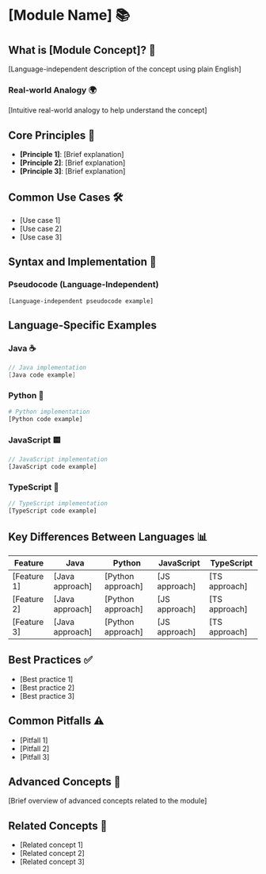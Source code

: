 # [Module Name] 📚

## What is [Module Concept]? 🤔

[Language-independent description of the concept using plain English]

### Real-world Analogy 🌍
[Intuitive real-world analogy to help understand the concept]

## Core Principles 🧠
- **[Principle 1]**: [Brief explanation]
- **[Principle 2]**: [Brief explanation]
- **[Principle 3]**: [Brief explanation]

## Common Use Cases 🛠️
- [Use case 1]
- [Use case 2]
- [Use case 3]

## Syntax and Implementation 📝

### Pseudocode (Language-Independent)
```pseudocode
[Language-independent pseudocode example]
```

## Language-Specific Examples

### Java ☕
```java
// Java implementation
[Java code example]
```

### Python 🐍
```python
# Python implementation
[Python code example]
```

### JavaScript 🟨
```javascript
// JavaScript implementation
[JavaScript code example]
```

### TypeScript 🔷
```typescript
// TypeScript implementation
[TypeScript code example]
```

## Key Differences Between Languages 📊

| Feature | Java | Python | JavaScript | TypeScript |
|---------|------|--------|------------|------------|
| [Feature 1] | [Java approach] | [Python approach] | [JS approach] | [TS approach] |
| [Feature 2] | [Java approach] | [Python approach] | [JS approach] | [TS approach] |
| [Feature 3] | [Java approach] | [Python approach] | [JS approach] | [TS approach] |

## Best Practices ✅
- [Best practice 1]
- [Best practice 2]
- [Best practice 3]

## Common Pitfalls ⚠️
- [Pitfall 1]
- [Pitfall 2]
- [Pitfall 3]

## Advanced Concepts 🚀
[Brief overview of advanced concepts related to the module]

## Related Concepts 🔄
- [Related concept 1]
- [Related concept 2]
- [Related concept 3] 